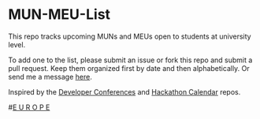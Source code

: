 # MUN-MEU-List

This repo tracks upcoming MUNs and MEUs open to students at university level. 

To add one to the list, please submit an issue or fork this repo and submit a pull request. Keep them organized first by date and then alphabetically. Or send me a message [here](http://theartisangeek.tumblr.com/ask).

Inspired by the [Developer Conferences](https://github.com/MurtzaM/Developer-Conferences) and [Hackathon Calendar](https://github.com/japacible/Hackathon-Calendar) repos.

#[E U R O P E](https://github.com/The-Artisan-Geek/MUN-MEU-List/blob/master/Europe.md)

